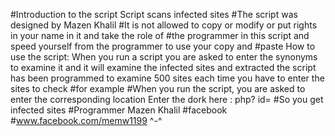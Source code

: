 #Introduction to the script Script scans infected sites
#The script was designed by Mazen Khalil
#It is not allowed to copy or modify or put rights in your name in it and take the role of
#the programmer in this script and speed yourself from the programmer to use your copy and 
#paste
How to use the script:
When you run a script you are asked to enter the synonyms to examine it and it will 
examine the infected sites and extracted the script has been programmed to examine 500 
sites each time you have to enter the sites to check
#for example
#When you run the script, you are asked to enter the corresponding location
Enter the dork here : php? id=
#So you get infected sites
#Programmer Mazen Khalil
#facebook
#www.facebook.com/memw1199
^-^
